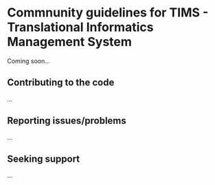 # Commnunity guidelines for TIMS - Translational Informatics Management System

Coming soon...

## Contributing to the code
...

## Reporting issues/problems
...

## Seeking support
...